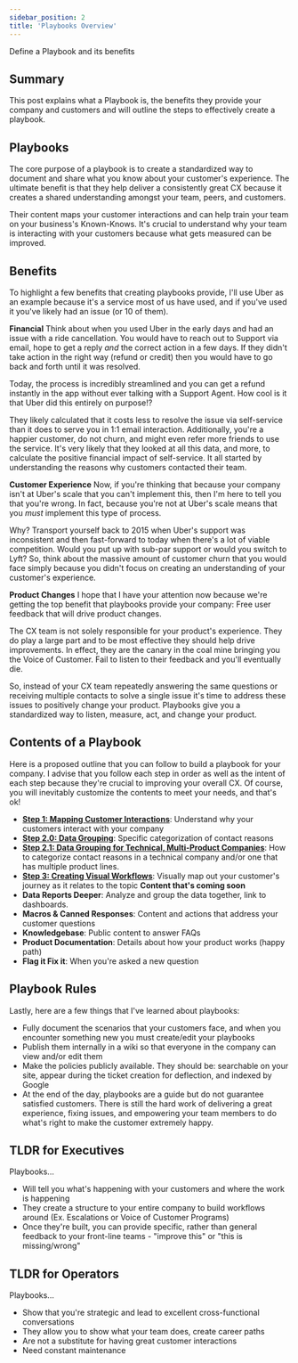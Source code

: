 ```yaml
---
sidebar_position: 2
title: 'Playbooks Overview'
---
```

Define a Playbook and its benefits
## Summary  
This post explains what a Playbook is, the benefits they provide your company and customers and will outline the steps to effectively create a playbook.

## Playbooks

The core purpose of a playbook is to create a standardized way to document and share what you know about your customer's experience. The ultimate benefit is that they help deliver a consistently great CX because it creates a shared understanding amongst your team, peers, and customers.

Their content maps your customer interactions and can help train your team on your business's Known-Knows.  It's crucial to understand why your team is interacting with your customers because what gets measured can be improved.

## Benefits
To highlight a few benefits that creating playbooks provide, I'll use Uber as an example because it's a service most of us have used, and if you've used it you've likely had an issue (or 10 of them).

**Financial**
Think about when you used Uber in the early days and had an issue with a ride cancellation. You would have to reach out to Support via email, hope to get a reply _and_ the correct action in a few days. If they didn't take action in the right way (refund or credit) then you would have to go back and forth until it was resolved.

Today, the process is incredibly streamlined and you can get a refund instantly in the app without ever talking with a Support Agent. How cool is it that Uber did this entirely on purpose!?

They likely calculated that it costs less to resolve the issue via self-service than it does to serve you in 1:1 email interaction. Additionally, you're a happier customer, do not churn, and might even refer more friends to use the service. It's very likely that they looked at all this data, and more, to calculate the positive financial impact of self-service. It all started by understanding the reasons why customers contacted their team.

**Customer Experience**
Now, if you're thinking that because your company isn't at Uber's scale that you can't implement this, then I'm here to tell you that you're wrong. In fact, because you're not at Uber's scale means that you _must_ implement this type of process.

Why? Transport yourself back to 2015 when Uber's support was inconsistent and then fast-forward to today when there's a lot of viable competition. Would you put up with sub-par support or would you switch to Lyft? So, think about the massive amount of customer churn that you would face simply because you didn't focus on creating an understanding of your customer's experience.   

**Product Changes**
I hope that I have your attention now because we're getting the top benefit that playbooks provide your company: Free user feedback that will drive product changes.

The CX team is not solely responsible for your product's experience. They do play a large part and to be most effective they should help drive improvements. In effect, they are the canary in the coal mine bringing you the Voice of Customer. Fail to listen to their feedback and you'll eventually die.

So, instead of your CX team repeatedly answering the same questions or receiving multiple contacts to solve a single issue it's time to address these issues to positively change your product. Playbooks give you a standardized way to listen, measure, act, and change your product.

## Contents of a Playbook
Here is a proposed outline that you can follow to build a playbook for your company. I advise that you follow each step in order as well as the intent of each step because they're crucial to improving your overall CX. Of course, you will inevitably customize the contents to meet your needs, and that's ok!

- **[Step 1: Mapping Customer Interactions](/handbook/playbooks/mappingcustomerinteractions)**: Understand why your customers interact with your company
- **[Step 2.0: Data Grouping](/handbook/playbooks/datacategorization)**: Specific categorization of contact reasons
- **[Step 2.1: Data Grouping for Technical, Multi-Product Companies](/handbook/playbooks/technicalteamdatagrouping)**: How to categorize contact reasons in a technical company and/or one that has multiple product lines.
- **[Step 3: Creating Visual Workflows](/handbook/playbooks/visualworkflows)**: Visually map out your customer's journey as it relates to the topic
**Content that's coming soon**
- **Data Reports Deeper**: Analyze and group the data together, link to dashboards.
- **Macros & Canned Responses**: Content and actions that address your customer questions
- **Knowledgebase**: Public content to answer FAQs
- **Product Documentation**: Details about how your product  works (happy path)
- **Flag it Fix it**: When you're asked a new question

## Playbook Rules
Lastly, here are a few things that I've learned about playbooks:

- Fully document the scenarios that your customers face, and when you encounter something new you must create/edit your playbooks
- Publish them internally in a wiki so that everyone in the company can view and/or edit them
- Make the policies publicly available. They should be: searchable on your site, appear during the ticket creation for deflection, and indexed by Google  
- At the end of the day, playbooks are a guide but do not guarantee satisfied customers. There is still the hard work of delivering a great experience, fixing issues, and empowering your team members to do what's right to make the customer extremely happy.

## TLDR for Executives  
Playbooks...  
- Will tell you what's happening with your customers and where the work is happening  
- They create a structure to your entire company to build workflows around (Ex. Escalations or Voice of Customer Programs)  
- Once they're built, you can provide specific, rather than general feedback to your front-line teams - "improve this" or "this is missing/wrong"  

## TLDR for Operators  
Playbooks...  
- Show that you're strategic and lead to excellent cross-functional conversations  
- They allow you to show what your team does, create career paths  
- Are not a substitute for having great customer interactions  
- Need constant maintenance
